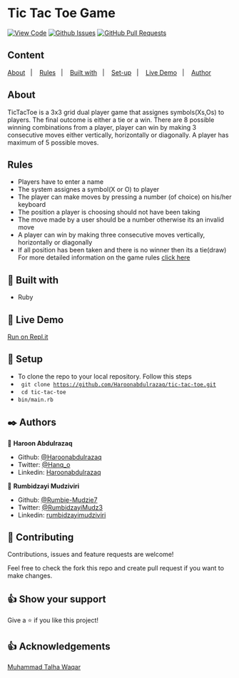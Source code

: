 # Tic Tac Toe Game
  
[![View Code](https://img.shields.io/badge/View%20-Code-green)]()
[![Github Issues](https://img.shields.io/badge/GitHub-Issues-orange)]()
[![GitHub Pull Requests](https://img.shields.io/badge/GitHub-Pull%20Requests-blue)]()

## Content

<a text-align="center" href="#about">About</a>&nbsp;&nbsp;&nbsp;|&nbsp;&nbsp;&nbsp;
<a href="#rules">Rules</a>&nbsp;&nbsp;&nbsp;|&nbsp;&nbsp;&nbsp;
<a href="#with">Built with</a>&nbsp;&nbsp;&nbsp;|&nbsp;&nbsp;&nbsp;
<a href="#setup">Set-up</a>&nbsp;&nbsp;&nbsp;|&nbsp;&nbsp;&nbsp;
<a href="#demo">Live Demo</a>&nbsp;&nbsp;&nbsp;|&nbsp;&nbsp;&nbsp;
<a href="#author">Author</a>

## About <a name = "about"></a>
TicTacToe is a 3x3 grid dual player game that assignes symbols(Xs,Os) to players. The final outcome is either a tie or a win. There are 8 possible winning combinations from a player, player can win by making 3 consecutive moves either vertically, horizontally or diagonally. A player has maximum of 5 possible moves.

## Rules <a name = "rules"></a>
- Players have to enter a name
- The system assignes a symbol(X or O) to player
- The player can make moves by pressing a number (of choice) on his/her keyboard
- The position a player is choosing should not have been taking
- The move made by a user should be a number otherwise its an invalid move
- A player can win by making three consecutive moves vertically, horizontally or diagonally
- If all position has been taken and there is no winner then its a tie(draw)
 For more detailed information on the game rules [click here ](https://www.thesprucecrafts.com/tic-tac-toe-game-rules-412170)

## 🔧 Built with<a name = "with"></a>

- Ruby

## 🔴 Live Demo <a name = "demo"></a>

[Run on Repl.it](https://repl.it/@Haroon136/tic-tac-toe#bin/main.rb)


## 🔨 Setup    <a name = "setup"></a>

- To clone the repo to your local repository. Follow this steps
- <code> git clone https://github.com/Haroonabdulrazaq/tic-tac-toe.git</code>
- <code> cd tic-tac-toe</code>
- <code>bin/main.rb</code>


## ✒️ Authors <a name = "author"></a>

👤 **Haroon Abdulrazaq**

- Github: [@Haroonabdulrazaq](https://github.com/Haroonabdulrazaq)
- Twitter: [@Hanq_o](https://twitter.com/Hanq_o)
- Linkedin: [Haroonabdulrazaq](https://www.linkedin.com/in/haroon-abdulrazaq-817906100/)

👤 **Rumbidzayi Mudziviri**

- Github: [@Rumbie-Mudzie7](https://github.com/Rumbie-Mudzie7)
- Twitter: [@RumbidzayiMudz3](https://twitter.com/RumbidzayiMudz3)
- Linkedin: [rumbidzayimudziviri](https://www.linkedin.com/in/rumbidzayi-mudziviri-792b4b85/)


## 🤝 Contributing

Contributions, issues and feature requests are welcome!

Feel free to check the fork this repo and create pull request if you want to make changes.


## 👍 Show your support

Give a ⭐️ if you like this project!

## :thumbsup: Acknowledgements

[Muhammad Talha Waqar](https://github.com/talhawaqar)<br>
 
